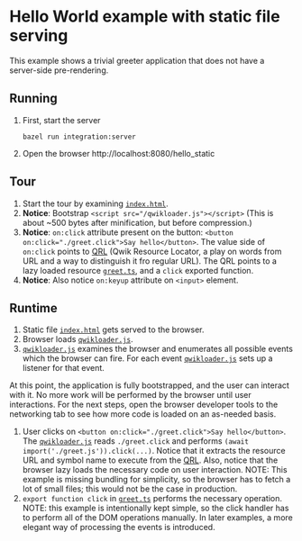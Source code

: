# Hello World example with static file serving

This example shows a trivial greeter application that does not have a server-side pre-rendering.

## Running

1. First, start the server

   ```
   bazel run integration:server
   ```

2. Open the browser http://localhost:8080/hello_static

## Tour

1. Start the tour by examining [`index.html`](./index.html).
2. **Notice**: Bootstrap `<script src="/qwikloader.js"></script>` (This is about ~500 bytes after minification, but before compression.)
3. **Notice**: `on:click` attribute present on the button: `<button on:click="./greet.click">Say hello</button>`. The value side of `on:click` points to [QRL](../../src/core/import#QRL) (Qwik Resource Locator, a play on words from URL and a way to distinguish it fro regular URL). The QRL points to a lazy loaded resource [`greet.ts`](./greet.ts), and a `click` exported function.
4. **Notice**: Also notice `on:keyup` attribute on `<input>` element.

## Runtime

1. Static file [`index.html`](./index.html) gets served to the browser.
1. Browser loads [`qwikloader.js`](../../src/qwikloader.ts).
1. [`qwikloader.js`](../../src/qwikloader.ts) examines the browser and enumerates all possible events which the browser can fire. For each event [`qwikloader.js`](../../src/qwikloader.ts) sets up a listener for that event.

At this point, the application is fully bootstrapped, and the user can interact with it. No more work will be performed by the browser until user interactions. For the next steps, open the browser developer tools to the networking tab to see how more code is loaded on an as-needed basis.

1. User clicks on `<button on:click="./greet.click">Say hello</button>`. The [`qwikloader.js`](../../src/qwikloader.ts) reads `./greet.click` and performs `(await import('./greet.js')).click(...)`. Notice that it extracts the resource URL and symbol name to execute from the [QRL](../../src/core/import#QRL). Also, notice that the browser lazy loads the necessary code on user interaction. NOTE: This example is missing bundling for simplicity, so the browser has to fetch a lot of small files; this would not be the case in production.
1. `export function click` in [`greet.ts`](./greet.ts) performs the necessary operation. NOTE: this example is intentionally kept simple, so the click handler has to perform all of the DOM operations manually. In later examples, a more elegant way of processing the events is introduced.
